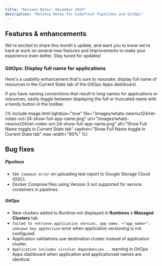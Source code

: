 ```yaml
---
title: "Release Notes: December 2024"
description: "Release Notes for Codefresh Pipelines and GitOps"
---
```

## Features & enhancements

We're excited to share this month's update, and want you to know we're hard at work on several new features and improvements to make your experience even better. Stay tuned for updates!

### GitOps: Display full name for applications

Here's a usability enhancement that's sure to resonate: display full name of resources in the Current State tab of the GitOps Apps dashboard.

If you have naming conventions that result in long names for applications or resources, easily toggle between displaying the full or truncated name with a handy button in the toolbar.

{% include 
   image.html 
   lightbox="true" 
   file="/images/whats-new/oct24/rel-notes-oct-24-show-full-app-name.png" 
   url="/images/whats-new/oct24/rel-notes-oct-24-show-full-app-name.png" 
   alt="Show Full Name toggle in Current State tab" 
   caption="Show Full Name toggle in Current State tab" 
   max-width="80%" 
   %}


## Bug fixes



##### Pipelines 

* `504 timeout error` on uploading test report to Google Storage Cloud (GSC).
* Docker Compose files using Version 3 not supported for service containers in pipelines.

##### GitOps
* New clusters added to Runtime not displayed in **Runtimes > Managed Clusters** tab.
* `failed to retrieve application version, app name: <"app_name>": unknown key appVersion` error when application versioning is not configured.
* Application validations use destination cluster instead of application cluster.
* `Application includes circular dependencies...` warning in GitOps Apps dashboard when application and applicationset names are identical.







